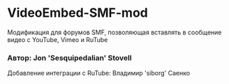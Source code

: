 # VideoEmbed-SMF-mod
Модификация для форумов SMF, позволяющая вставлять в сообщение видео с YouTube, Vimeo и RuTube

### Автор: Jon 'Sesquipedalian' Stovell
Добавление интеграции с RuTube: Владимир 'siborg' Саенко
